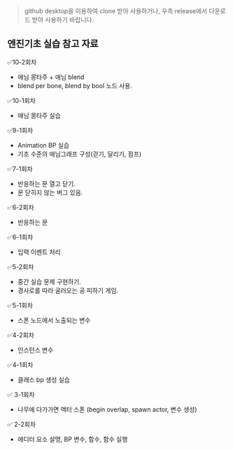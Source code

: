 > github desktop을 이용하여 clone 받아 사용하거나, 우측 release에서 다운로드 받아 사용하기 바랍니다.

## 엔진기초 실습 참고 자료

✅10-2회차
- 애님 몽타주 + 애님 blend
- blend per bone, blend by bool 노드 사용.

✅10-1회차
- 애님 몽타주 실습

✅9-1회차
- Animation BP 실습
- 기초 수준의 애님그래프 구성(걷기, 달리기, 점프)

✅7-1회차
- 반응하는 문 열고 닫기.
- 문 닫히지 않는 버그 있음.

✅6-2회차
- 반응하는 문

✅6-1회차
- 입력 이벤트 처리

✅5-2회차
- 중간 실습 문제 구현하기.
- 경사로를 따라 굴러오는 공 피하기 게임.

✅5-1회차
- 스폰 노드에서 노출되는 변수

✅4-2회차
- 인스턴스 변수

✅4-1회차
- 클래스 bp 생성 실습

✅ 3-1회차
- 나무에 다가가면 액터 스폰
(begin overlap, spawn actor, 변수 생성)

✅ 2-2회차
- 에디터 요소 설명, BP 변수, 함수, 함수 실행
